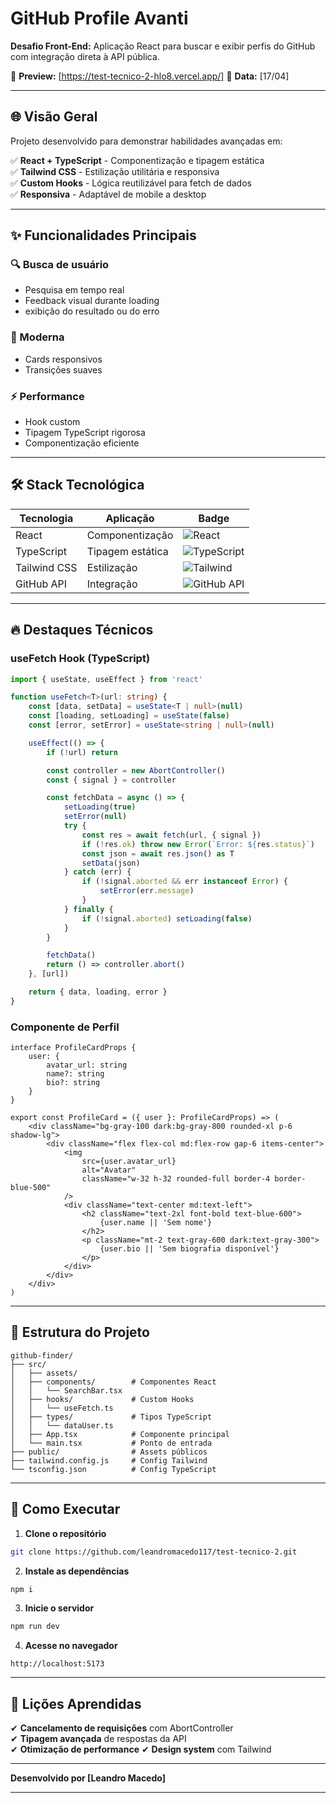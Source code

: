 # GitHub Profile Avanti 

**Desafio Front-End:** Aplicação React para buscar e exibir perfis do GitHub com integração direta à API pública.  

🔗 **Preview:** [https://test-tecnico-2-hlo8.vercel.app/] 
📅 **Data:** [17/04]  

---

## **🌐 Visão Geral**  
Projeto desenvolvido para demonstrar habilidades avançadas em:  

✅ **React + TypeScript** - Componentização e tipagem estática  
✅ **Tailwind CSS** - Estilização utilitária e responsiva    
✅ **Custom Hooks** - Lógica reutilizável para fetch de dados  
✅ **Responsiva** - Adaptável de mobile a desktop  



---

## **✨ Funcionalidades Principais**  

### **🔍 Busca de usuário**  
- Pesquisa em tempo real   
- Feedback visual durante loading  
-  exibição do resultado ou do erro

### **📱 Moderna**    
- Cards responsivos  
- Transições suaves  


### **⚡ Performance**  
- Hook custom  
- Tipagem TypeScript rigorosa  
- Componentização eficiente  

---

## **🛠 Stack Tecnológica**  

| **Tecnologia** | **Aplicação** | **Badge** |
|----------------|---------------|-----------|
| React | Componentização | ![React](https://img.shields.io/badge/React-61DAFB?style=flat&logo=react&logoColor=black) |
| TypeScript | Tipagem estática | ![TypeScript](https://img.shields.io/badge/TypeScript-3178C6?style=flat&logo=typescript&logoColor=white) |
| Tailwind CSS | Estilização | ![Tailwind](https://img.shields.io/badge/Tailwind_CSS-38B2AC?style=flat&logo=tailwind-css&logoColor=white) |
| GitHub API | Integração | ![GitHub API](https://img.shields.io/badge/GitHub_API-181717?style=flat&logo=github&logoColor=white) |

---

## **🔥 Destaques Técnicos**  

### **useFetch Hook (TypeScript)**  
```typescript
import { useState, useEffect } from 'react'

function useFetch<T>(url: string) {
    const [data, setData] = useState<T | null>(null)
    const [loading, setLoading] = useState(false)
    const [error, setError] = useState<string | null>(null)

    useEffect(() => {
        if (!url) return

        const controller = new AbortController()
        const { signal } = controller

        const fetchData = async () => {
            setLoading(true)
            setError(null)
            try {
                const res = await fetch(url, { signal })
                if (!res.ok) throw new Error(`Error: ${res.status}`)
                const json = await res.json() as T
                setData(json)
            } catch (err) {
                if (!signal.aborted && err instanceof Error) {
                    setError(err.message)
                }
            } finally {
                if (!signal.aborted) setLoading(false)
            }
        }

        fetchData()
        return () => controller.abort()
    }, [url])

    return { data, loading, error }
}
```

### **Componente de Perfil**  
```tsx
interface ProfileCardProps {
    user: {
        avatar_url: string
        name?: string
        bio?: string
    }
}

export const ProfileCard = ({ user }: ProfileCardProps) => (
    <div className="bg-gray-100 dark:bg-gray-800 rounded-xl p-6 shadow-lg">
        <div className="flex flex-col md:flex-row gap-6 items-center">
            <img 
                src={user.avatar_url} 
                alt="Avatar"
                className="w-32 h-32 rounded-full border-4 border-blue-500"
            />
            <div className="text-center md:text-left">
                <h2 className="text-2xl font-bold text-blue-600">
                    {user.name || 'Sem nome'}
                </h2>
                <p className="mt-2 text-gray-600 dark:text-gray-300">
                    {user.bio || 'Sem biografia disponível'}
                </p>
            </div>
        </div>
    </div>
)
```

---

## **📂 Estrutura do Projeto**  
```
github-finder/
├── src/
│   ├── assets/            
│   ├── components/        # Componentes React
│   │   └── SearchBar.tsx
│   ├── hooks/             # Custom Hooks
│   │   └── useFetch.ts
│   ├── types/             # Tipos TypeScript
│   │   └── dataUser.ts
│   ├── App.tsx            # Componente principal
│   └── main.tsx           # Ponto de entrada
├── public/                # Assets públicos
├── tailwind.config.js     # Config Tailwind
└── tsconfig.json          # Config TypeScript
```

---

## **🚀 Como Executar**  

1. **Clone o repositório**  
```bash
git clone https://github.com/leandromacedo117/test-tecnico-2.git
```

2. **Instale as dependências**  
```bash
npm i
```

3. **Inicie o servidor**  
```bash
npm run dev
```

4. **Acesse no navegador**  
```
http://localhost:5173
```

---

## **📌 Lições Aprendidas**  

✔ **Cancelamento de requisições** com AbortController  
✔ **Tipagem avançada** de respostas da API  
✔ **Otimização de performance** 
✔ **Design system** com Tailwind  



---

**Desenvolvido por [Leandro Macedo]**  


---
